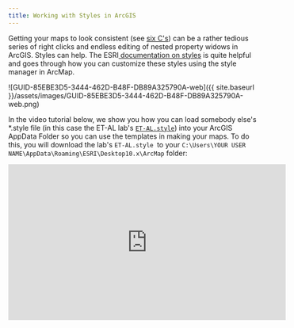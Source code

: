 ```yaml
---
title: Working with Styles in ArcGIS
---
```




Getting your maps to look consistent (see [six C's](http://gis.joewheaton.org/about/grades#TOC-The-Six-C-s-Rubric)) can be a rather tedious series of right clicks and endless editing of nested property widows in ArcGIS. Styles can help. The ESRI[ documentation on styles](http://help.arcgis.com/en/arcgisdesktop/10.0/help/index.html#//00s600000008000000.htm) is quite helpful and goes through how you can customize these styles using the style manager in ArcMap.

![GUID-85EBE3D5-3444-462D-B48F-DB89A325790A-web]({{ site.baseurl }}/assets/images/GUID-85EBE3D5-3444-462D-B48F-DB89A325790A-web.png)

In the video tutorial below, we show you how you can load  somebody else's *.style file (in this case the ET-AL lab's [`ET-AL.style`](http://etalweb.joewheaton.org/Template/ET-AL.style)) into your ArcGIS AppData Folder so you can use the templates in making your maps. To do this, you will download the lab's `ET-AL.style `to your `C:\Users\YOUR USER NAME\AppData\Roaming\ESRI\Desktop10.x\ArcMap` folder:

<iframe width="560" height="315" src="https://www.youtube.com/embed/IIl6mApbg-k" frameborder="0" allowfullscreen></iframe>

